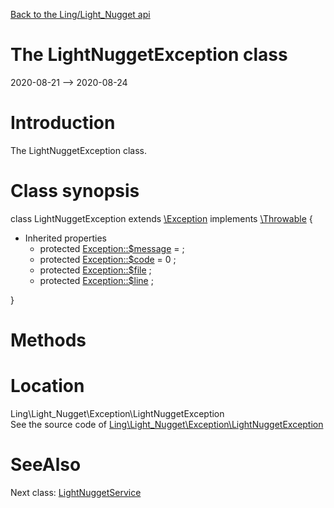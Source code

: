 [Back to the Ling/Light_Nugget api](https://github.com/lingtalfi/Light_Nugget/blob/master/doc/api/Ling/Light_Nugget.md)



The LightNuggetException class
================
2020-08-21 --> 2020-08-24






Introduction
============

The LightNuggetException class.



Class synopsis
==============


class <span class="pl-k">LightNuggetException</span> extends [\Exception](http://php.net/manual/en/class.exception.php) implements [\Throwable](http://php.net/manual/en/class.throwable.php) {

- Inherited properties
    - protected  [Exception::$message](#property-message) =  ;
    - protected  [Exception::$code](#property-code) = 0 ;
    - protected  [Exception::$file](#property-file) ;
    - protected  [Exception::$line](#property-line) ;

}






Methods
==============






Location
=============
Ling\Light_Nugget\Exception\LightNuggetException<br>
See the source code of [Ling\Light_Nugget\Exception\LightNuggetException](https://github.com/lingtalfi/Light_Nugget/blob/master/Exception/LightNuggetException.php)



SeeAlso
==============
Next class: [LightNuggetService](https://github.com/lingtalfi/Light_Nugget/blob/master/doc/api/Ling/Light_Nugget/Service/LightNuggetService.md)<br>
